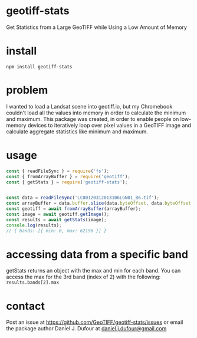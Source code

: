 # geotiff-stats
Get Statistics from a Large GeoTIFF while Using a Low Amount of Memory
# install
`npm install geotiff-stats`

# problem
I wanted to load a Landsat scene into geotiff.io, but my Chromebook couldn't load all the values into memory in order to calculate the minimum and maximum.  This package was created, in order to enable people on low-memory devices to iteratively loop over pixel values in a GeoTIFF image and calculate aggregate statistics like minimum and maximum.

# usage
```javascript
const { readFileSync } = require('fs');
const { fromArrayBuffer } = require('geotiff');
const { getStats } = require('geotiff-stats');


const data = readFileSync('LC80120312013106LGN01_B6.tif');
const arrayBuffer = data.buffer.slice(data.byteOffset, data.byteOffset + data.byteLength);
const geotiff = await fromArrayBuffer(arrayBuffer);
const image = await geotiff.getImage();
const results = await getStats(image);
console.log(results);
// { bands: [{ min: 0, max: 62196 }] }
```

# accessing data from a specific band
getStats returns an object with the max and min for each band.  You can access the max for the 3rd band (index of 2) with the following: `results.bands[2].max`

# contact
Post an issue at https://github.com/GeoTIFF/geotiff-stats/issues or email the package author Daniel J. Dufour at daniel.j.dufour@gmail.com
